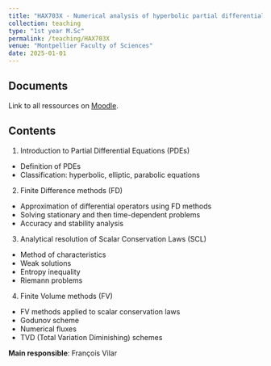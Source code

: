 ```yaml
---
title: "HAX703X - Numerical analysis of hyperbolic partial differential equations"
collection: teaching
type: "1st year M.Sc"
permalink: /teaching/HAX703X
venue: "Montpellier Faculty of Sciences"
date: 2025-01-01
---
```


## Documents

Link to all ressources on [Moodle](https://moodle.umontpellier.fr).

## Contents

1) Introduction to Partial Differential Equations (PDEs)  
- Definition of PDEs  
- Classification: hyperbolic, elliptic, parabolic equations  

2) Finite Difference methods (FD)  
- Approximation of differential operators using FD methods  
- Solving stationary and then time-dependent problems  
- Accuracy and stability analysis  

3) Analytical resolution of Scalar Conservation Laws (SCL)  
- Method of characteristics  
- Weak solutions  
- Entropy inequality  
- Riemann problems  

4) Finite Volume methods (FV)  
- FV methods applied to scalar conservation laws  
- Godunov scheme  
- Numerical fluxes  
- TVD (Total Variation Diminishing) schemes

**Main responsible**: François Vilar

